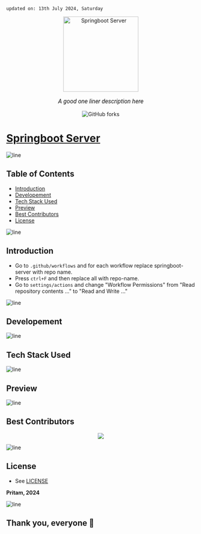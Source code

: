     updated on: 13th July 2024, Saturday

<div align=center>
    <a href="https://warmachine028.github.io/springboot-server/client">
        <img width="200" src="https://www.svgrepo.com/show/354380/spring-icon.svg" alt="Springboot Server">
    </a>
    <p style="font-family: roboto, calibri; font-size:12pt; font-style:italic"> A good one liner description here </p>
    <a src="https://github.com/warmachine028/springboot-server/forks">
        <img alt="GitHub forks" src="https://img.shields.io/github/forks/warmachine028/springboot-server">
    </a>
</div>

# [Springboot Server](https://warmachine028.github.io/springboot-server/client)

![line]

## Table of Contents

- [Introduction](#introduction)
- [Developement](#developement)
- [Tech Stack Used](#tech-stack-used)
- [Preview](#preview)
- [Best Contributors](#best-contributors)
- [License](#license)

![line]

## Introduction

- Go to `.github/workflows` and for each workflow replace springboot-server with repo name.
- Press `ctrl+F` and then replace all with repo-name.
- Go to `settings/actions` and change "Workflow Permissions" from "Read repository contents ..." to "Read and Write ..."

![line]

## Developement

![line]

## Tech Stack Used

![line]

## Preview

![line]

## Best Contributors

<div align="center">
    <a  href="https://github.com/warmachine028/springboot-server/graphs/contributors">
        <img src="https://contrib.rocks/image?repo=warmachine028/springboot-server" />
    </a>
</div>

![line]

## License

- See [LICENSE]

**Pritam, 2024**

![line]

## Thank you, everyone 💚

[line]: https://user-images.githubusercontent.com/75939390/137615281-3a875960-92cc-407f-97fe-fd2319bdb252.png

[License]: https://github.com/warmachine028/springboot-server/blob/main/LICENSE
<!-- 13/07/24 -->
